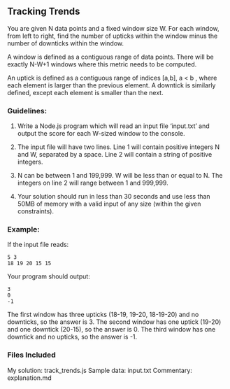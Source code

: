 ## Tracking Trends

You are given N data points and a fixed window size W. For each window, from left to right, find the number of upticks within the window minus the number of downticks within the window.

A window is defined as a contiguous range of data points. There will be exactly N-W+1 windows where this metric needs to be computed.

An uptick is defined as a contiguous range of indices [a,b], a < b , where each element is larger than the previous element. A downtick is similarly defined, except each element is smaller than the next.

### Guidelines:

1) Write a Node.js program which will read an input file ‘input.txt’ and output the score for each W-sized window to the console.

2) The input file will have two lines. Line 1 will contain positive integers N and W, separated by a space. Line 2 will contain a string of positive integers.

3) N can be between 1 and 199,999. W will be less than or equal to N. The integers on line 2 will range between 1 and 999,999.

4) Your solution should run in less than 30 seconds and use less than 50MB of memory with a valid input of any size (within the given constraints).

### Example:

If the input file reads:

```
5 3  
18 19 20 15 15
```

Your program should output:

```
3  
0  
-1
```

The first window has three upticks (18-19, 19-20, 18-19-20) and no downticks, so the answer is 3. The second window has one uptick (19-20) and one downtick (20-15), so the answer is 0. The third window has one downtick and no upticks, so the answer is -1.

### Files Included

My solution: track_trends.js
Sample data: input.txt
Commentary: explanation.md

